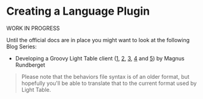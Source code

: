 # Creating a Language Plugin

WORK IN PROGRESS


Until the official docs are in place you might want to look at the following Blog Series: 
- Developing a Groovy Light Table client ([1](http://rundis.github.io/blog/2014/gr_lt_part1.html), [2](http://rundis.github.io/blog/2014/gr_lt_part2.html), [3](http://rundis.github.io/blog/2014/gr_lt_part3.html), [4](http://rundis.github.io/blog/2014/gr_lt_part4.html) and [5](http://rundis.github.io/blog/2014/gr_lt_part5.html)) by Magnus Rundberget

> Please note that the behaviors file syntax is of an older format, but hopefully you'll be able to translate that to the current format used by Light Table.


